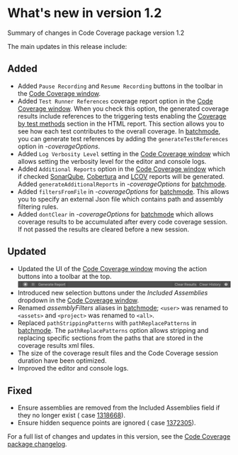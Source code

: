 # What's new in version 1.2

Summary of changes in Code Coverage package version 1.2

The main updates in this release include:

## Added

- Added `Pause Recording` and `Resume Recording` buttons in the toolbar in
  the [Code Coverage window](CodeCoverageWindow.md).
- Added `Test Runner References` coverage report option in the [Code Coverage window](CodeCoverageWindow.md). When you
  check this option, the generated coverage results include references to the triggering tests enabling
  the [Coverage by test methods](HowToInterpretResults.md#coverage-by-test-methods) section in the HTML report. This
  section allows you to see how each test contributes to the overall coverage. In [batchmode](CoverageBatchmode.md), you
  can generate test references by adding the `generateTestReferences` option in *-coverageOptions*.
- Added `Log Verbosity Level` setting in the [Code Coverage window](CodeCoverageWindow.md) which allows setting the
  verbosity level for the editor and console logs.
- Added `Additional Reports` option in the [Code Coverage window](CodeCoverageWindow.md) which if
  checked [SonarQube](https://docs.sonarqube.org/latest/analysis/generic-test), [Cobertura](https://cobertura.github.io/cobertura)
  and [LCOV](https://github.com/linux-test-project/lcov) reports will be generated. Added `generateAdditionalReports` in
  *-coverageOptions* for [batchmode](CoverageBatchmode.md).
- Added `filtersFromFile` in *-coverageOptions* for [batchmode](CoverageBatchmode.md). This allows you to specify an
  external Json file which contains path and assembly filtering rules.
- Added `dontClear` in *-coverageOptions*
  for [batchmode](https://docs.unity3d.com/Packages/com.unity.testtools.codecoverage@1.2/manual/CoverageBatchmode.html)
  which allows coverage results to be accumulated after every code coverage session. If not passed the results are
  cleared before a new session.

## Updated

- Updated the UI of the [Code Coverage window](CodeCoverageWindow.md) moving the action buttons into a toolbar at the
  top.
  ![Toolbar](images/toolbar.png)
- Introduced new selection buttons under the *Included Assemblies* dropdown in
  the [Code Coverage window](CodeCoverageWindow.md).
- Renamed *assemblyFilters* aliases in [batchmode](CoverageBatchmode.md); `<user>` was renamed to `<assets>`
  and `<project>` was renamed to `<all>`.
- Replaced `pathStrippingPatterns` with `pathReplacePatterns` in [batchmode](CoverageBatchmode.md).
  The `pathReplacePatterns` option allows stripping and replacing specific sections from the paths that are stored in
  the coverage results xml files.
- The size of the coverage result files and the Code Coverage session duration have been optimized.
- Improved the editor and console logs.

## Fixed

- Ensure assemblies are removed from the Included Assemblies field if they no longer exist (
  case [1318668](https://issuetracker.unity3d.com/issues/code-coverage-the-included-assemblies-field-shows-assemblies-that-no-longer-exist)).
- Ensure hidden sequence points are ignored (
  case [1372305](https://issuetracker.unity3d.com/issues/class-which-derives-from-methodbase-causes-incorrect-sequence-points-to-be-generated-by-coverage-api)).

For a full list of changes and updates in this version, see
the [Code Coverage package changelog](../changelog/CHANGELOG.html).
